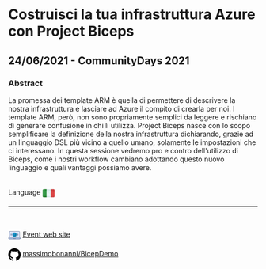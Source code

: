 # Costruisci la tua infrastruttura Azure con Project Biceps
## 24/06/2021 - CommunityDays 2021
### Abstract
La promessa dei template ARM è quella di permettere di descrivere la nostra infrastruttura e lasciare ad Azure il compito di crearla per noi. I template ARM, però, non sono propriamente semplici da leggere e rischiano di generare confusione in chi li utilizza. Project Biceps nasce con lo scopo semplificare la definizione della nostra infrastruttura dichiarando, grazie ad un linguaggio DSL più vicino a quello umano, solamente le impostazioni che ci interessano. In questa sessione vedremo pro e contro dell'utilizzo di Biceps, come i nostri workflow cambiano adottando questo nuovo linguaggio e quali vantaggi possiamo avere. 

<br/>
Language <img width="25" src="https://raw.githubusercontent.com/massimobonanni/massimobonanni/master/images/flagitaly.svg" style="vertical-align:middle">

<br/>

---

<br/>
<p>
<img width="25" src="https://raw.githubusercontent.com/massimobonanni/massimobonanni/master/images/eventwebsite.svg" style="vertical-align:middle"> 
<a href="https://communitydays.it/events/2021/">Event web site</a>
</p>

<p>
<img width="25" src="https://raw.githubusercontent.com/massimobonanni/massimobonanni/master/images/github.svg" style="vertical-align:middle"> 
<a href="https://github.com/massimobonanni/BicepDemo" target="_blank">massimobonanni/BicepDemo</a>
</p>

